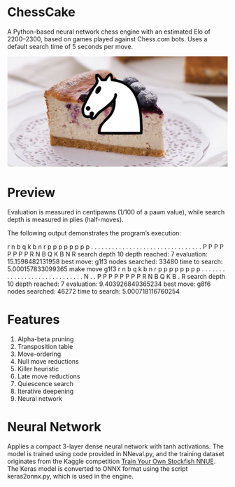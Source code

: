# ChessCake
A Python-based neural network chess engine with an estimated Elo of 2200–2300, based on games played against Chess.com bots. Uses a default search time of 5 seconds per move.

![logo](https://github.com/zack041/ChessCake/blob/main/docs/logo.jpg)

# Preview

Evaluation is measured in centipawns (1/100 of a pawn value), while search depth is measured in plies (half-moves).

The following output demonstrates the program’s execution:

r n b q k b n r
p p p p p p p p
. . . . . . . .
. . . . . . . .
. . . . . . . .
. . . . . . . .
P P P P P P P P
R N B Q K B N R
search depth 10
depth reached: 7
evaluation: 15.1598482131958
best move: g1f3
nodes searched: 33480
time to search: 5.000157833099365
make move g1f3
r n b q k b n r
p p p p p p p p
. . . . . . . .
. . . . . . . .
. . . . . . . .
. . . . . N . .
P P P P P P P P
R N B Q K B . R
search depth 10
depth reached: 7
evaluation: 9.403926849365234
best move: g8f6
nodes searched: 46272
time to search: 5.000718116760254

# Features
1. Alpha-beta pruning
2. Transposition table
3. Move-ordering
4. Null move reductions
5. Killer heuristic
6. Late move reductions
7. Quiescence search
8. Iterative deepening
9. Neural network

# Neural Network

Applies a compact 3-layer dense neural network with tanh activations. The model is trained using code provided in NNeval.py, and the training dataset originates from the Kaggle competition [Train Your Own Stockfish NNUE](https://www.kaggle.com/competitions/train-your-own-stockfish-nnue/overview). The Keras model is converted to ONNX format using the script keras2onnx.py, which is used in the engine.
